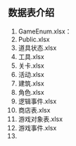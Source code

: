 
## 数据表介绍

1. GameEnum.xlsx：
2. Public.xlsx
3. 道具状态.xlsx
4. 工具.xlsx
5. 关卡.xlsx
6. 活动.xlsx
7. 建筑.xlsx
8. 角色.xlsx
9. 逻辑事件.xlsx
10. 商店表.xlsx
11. 游戏对象表.xlsx
12. 游戏事件.xlsx
13. 